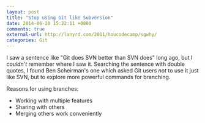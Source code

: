 ```yaml
---
layout: post
title: "Stop using Git like Subversion"
date: 2014-06-20 15:22:11 +0800
comments: true
external-url: http://lanyrd.com/2011/houcodecamp/sgwhy/
categories: Git
---
```


I saw a sentence like "Git does SVN better than SVN does" long ago,
but I *couldn't* remember where I saw it.  Searching the sentence with
double quotes, I found Ben Scheirman's one which asked Git users *not*
to use it just like SVN, but to explore more powerful commands for
branching.

Reasons for using branches:

- Working with multiple features
- Sharing with others
- Merging others work conveniently
